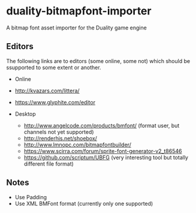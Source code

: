 # duality-bitmapfont-importer
A bitmap font asset importer for the Duality game engine

## Editors ##
The following links are to editors (some online, some not) which should be ssupported to some extent or another.

* Online
 * http://kvazars.com/littera/
 * https://www.glyphite.com/editor
 
* Desktop 
  * http://www.angelcode.com/products/bmfont/ (format user, but channels not yet supported)
  * http://renderhjs.net/shoebox/
  * http://www.lmnopc.com/bitmapfontbuilder/
  * https://www.scirra.com/forum/sprite-font-generator-v2_t86546
  * https://github.com/scriptum/UBFG (very interesting tool but totally different file format)

## Notes ##
* Use Padding
* Use XML BMFont format (currently only one supported)
